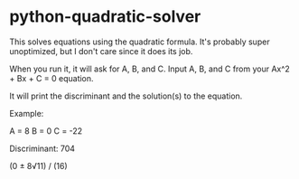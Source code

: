 # python-quadratic-solver
This solves equations using the quadratic formula. It's probably super unoptimized, but I don't care since it does its job.

When you run it, it will ask for A, B, and C.
Input A, B, and C from your Ax^2 + Bx + C = 0 equation.

It will print the discriminant and the solution(s) to the equation.



Example:

A = 8
B = 0
C = -22

Discriminant:  704

(0 ± 8√11) / (16)
